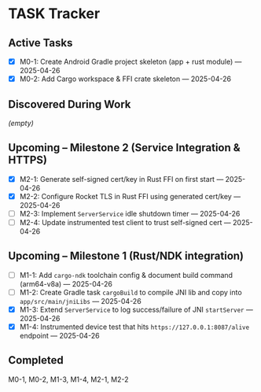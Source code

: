 # TASK Tracker

## Active Tasks

- [x] M0-1: Create Android Gradle project skeleton (app + rust module) — 2025-04-26
- [x] M0-2: Add Cargo workspace & FFI crate skeleton — 2025-04-26

## Discovered During Work

*(empty)*

## Upcoming – Milestone 2 (Service Integration & HTTPS)

- [x] M2-1: Generate self-signed cert/key in Rust FFI on first start — 2025-04-26
- [x] M2-2: Configure Rocket TLS in Rust FFI using generated cert/key — 2025-04-26
- [ ] M2-3: Implement `ServerService` idle shutdown timer — 2025-04-26
- [ ] M2-4: Update instrumented test client to trust self-signed cert — 2025-04-26

## Upcoming – Milestone 1 (Rust/NDK integration)

- [ ] M1-1: Add `cargo-ndk` toolchain config & document build command (arm64-v8a) — 2025-04-26
- [ ] M1-2: Create Gradle task `cargoBuild` to compile JNI lib and copy into `app/src/main/jniLibs` — 2025-04-26
- [x] M1-3: Extend `ServerService` to log success/failure of JNI `startServer` — 2025-04-26
- [x] M1-4: Instrumented device test that hits `https://127.0.0.1:8087/alive` endpoint — 2025-04-26

## Completed

M0-1, M0-2, M1-3, M1-4, M2-1, M2-2
